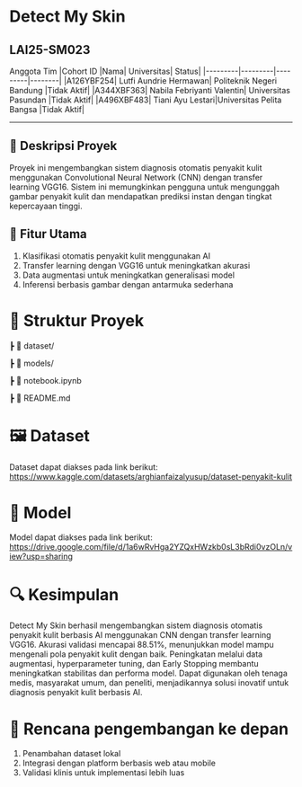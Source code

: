 # Detect My Skin
## LAI25-SM023
Anggota Tim
|Cohort ID	|Nama|	Universitas| Status|
|---------|---------|---------|--------|
|A126YBF254|	Lutfi Aundrie Hermawan|	Politeknik Negeri  Bandung |Tidak Aktif|
|A344XBF363|	Nabila Febriyanti Valentin|	 Universitas Pasundan |Tidak Aktif|
|A496XBF483|	Tiani Ayu Lestari|Universitas Pelita Bangsa |Tidak Aktif|

-------------
## 📌 Deskripsi Proyek

Proyek ini mengembangkan sistem diagnosis otomatis penyakit kulit menggunakan Convolutional Neural Network (CNN) dengan transfer learning VGG16. Sistem ini memungkinkan pengguna untuk mengunggah gambar penyakit kulit dan mendapatkan prediksi instan dengan tingkat kepercayaan tinggi.

## 🚀 Fitur Utama
1. Klasifikasi otomatis penyakit kulit menggunakan AI
2. Transfer learning dengan VGG16 untuk meningkatkan akurasi
3. Data augmentasi untuk meningkatkan generalisasi model
4. Inferensi berbasis gambar dengan antarmuka sederhana

# 📂 Struktur Proyek
 
 ┣ 📂 dataset/ 
 
 ┣ 📂 models/ 
 
 ┣ 📜 notebook.ipynb 
 
 ┣ 📜 README.md 


# 🖼️ Dataset

Dataset dapat diakses pada link berikut: https://www.kaggle.com/datasets/arghianfaizalyusup/dataset-penyakit-kulit

# 🧠 Model

Model dapat diakses pada link berikut: https://drive.google.com/file/d/1a6wRvHga2YZQxHWzkb0sL3bRdi0vzOLn/view?usp=sharing

# 🔍 Kesimpulan
Detect My Skin berhasil mengembangkan sistem diagnosis otomatis penyakit kulit berbasis AI menggunakan CNN dengan transfer learning VGG16. Akurasi validasi mencapai 88.51%, menunjukkan model mampu mengenali pola penyakit kulit dengan baik. Peningkatan melalui data augmentasi, hyperparameter tuning, dan Early Stopping membantu meningkatkan stabilitas dan performa model. Dapat digunakan oleh tenaga medis, masyarakat umum, dan peneliti, menjadikannya solusi inovatif untuk diagnosis penyakit kulit berbasis AI. 

# 🚀 Rencana pengembangan ke depan 
1. Penambahan dataset lokal
2. Integrasi dengan platform berbasis web atau mobile
3. Validasi klinis untuk implementasi lebih luas
